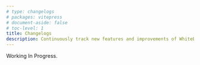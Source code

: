 ```yaml
---
# type: changelogs
# packages: vitepress
# document-aside: false
# toc-level: 1
title: Changelogs
description: Continuously track new features and improvements of WhiteBlock.
---
```

 
<!-- <ChangelogsBlock /> -->

Working In Progress.
